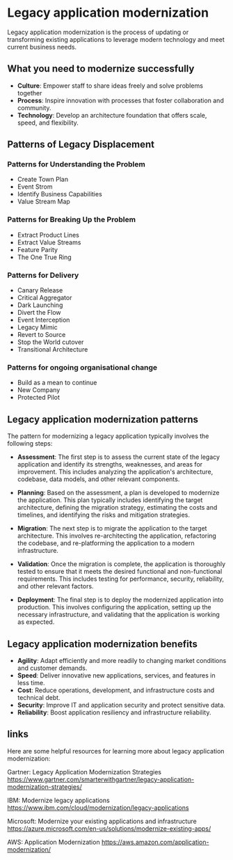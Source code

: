 
# Legacy application modernization

Legacy application modernization is the process of updating or transforming existing applications to leverage modern technology and meet current business needs. 


## What you need to modernize successfully

- <b>Culture</b>: Empower staff to share ideas freely and solve problems together
- <b>Process</b>: Inspire innovation with processes that foster collaboration and community.
- <b>Technology</b>:  Develop an architecture foundation that offers scale, speed, and flexibility.


## Patterns of Legacy Displacement

### Patterns for Understanding the Problem

- Create Town Plan
- Event Strom
- Identify Business Capabilities
- Value Stream Map

### Patterns for Breaking Up the Problem

- Extract Product Lines
- Extract Value Streams
- Feature Parity
- The One True Ring

### Patterns for Delivery

- Canary Release
- Critical Aggregator
- Dark Launching
- Divert the Flow
- Event Interception
- Legacy Mimic
- Revert to Source
- Stop the World cutover
- Transitional Architecture

### Patterns for ongoing organisational change

- Build as a mean to continue
- New Company
- Protected Pilot



## Legacy application modernization patterns

The pattern for modernizing a legacy application typically involves the following steps:

- <b>Assessment</b>: The first step is to assess the current state of the legacy application and identify its strengths, weaknesses, and areas for improvement. This includes analyzing the application's architecture, codebase, data models, and other relevant components.

- <b>Planning</b>: Based on the assessment, a plan is developed to modernize the application. This plan typically includes identifying the target architecture, defining the migration strategy, estimating the costs and timelines, and identifying the risks and mitigation strategies.

- <b>Migration</b>: The next step is to migrate the application to the target architecture. This involves re-architecting the application, refactoring the codebase, and re-platforming the application to a modern infrastructure.

- <b>Validation</b>: Once the migration is complete, the application is thoroughly tested to ensure that it meets the desired functional and non-functional requirements. This includes testing for performance, security, reliability, and other relevant factors.

- <b>Deployment</b>: The final step is to deploy the modernized application into production. This involves configuring the application, setting up the necessary infrastructure, and validating that the application is working as expected.


## Legacy application modernization benefits

- <b>Agility</b>: Adapt efficiently and more readily to changing market conditions and customer demands.
- <b>Speed</b>: Deliver innovative new applications, services, and features in less time.
- <b>Cost</b>: Reduce operations, development, and infrastructure costs and technical debt. 
- <b>Security</b>: Improve IT and application security and protect sensitive data. 
- <b>Reliability</b>: Boost application resiliency and infrastructure reliability.



## links

Here are some helpful resources for learning more about legacy application modernization:

Gartner: Legacy Application Modernization Strategies
https://www.gartner.com/smarterwithgartner/legacy-application-modernization-strategies/

IBM: Modernize legacy applications
https://www.ibm.com/cloud/modernization/legacy-applications

Microsoft: Modernize your existing applications and infrastructure
https://azure.microsoft.com/en-us/solutions/modernize-existing-apps/

AWS: Application Modernization
https://aws.amazon.com/application-modernization/







